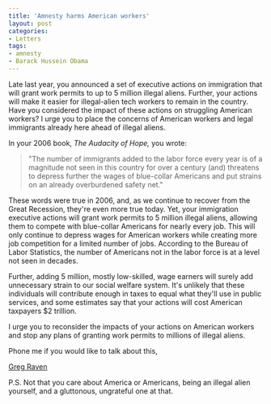 ```yaml
---
title: 'Amnesty harms American workers'
layout: post
categories:
- Letters
tags:
- amnesty
- Barack Hussein Obama
---
```


Late last year, you announced a set of executive actions on immigration that will grant work permits to up to 5 million illegal aliens. Further, your actions will make it easier for illegal-alien tech workers to remain in the country. Have you considered the impact of these actions on struggling American workers? I urge you to place the concerns of American workers and legal immigrants already here ahead of illegal aliens.

In your 2006 book, *The Audacity of Hope,* you wrote:

> "The number of immigrants added to the labor force every year is of a magnitude not seen in this country for over a century (and) threatens to depress further the wages of blue-collar Americans and put strains on an already overburdened safety net."

These words were true in 2006, and, as we continue to recover from the Great Recession, they're even more true today. Yet, your immigration executive actions will grant work permits to 5 million illegal aliens, allowing them to compete with blue-collar Americans for nearly every job. This will only continue to depress wages for American workers while creating more job competition for a limited number of jobs. According to the Bureau of Labor Statistics, the number of Americans not in the labor force is at a level not seen in decades.

Further, adding 5 million, mostly low-skilled, wage earners will surely add unnecessary strain to our social welfare system. It's unlikely that these individuals will contribute enough in taxes to equal what they'll use in public services, and some estimates say that your actions will cost American taxpayers $2 trillion.

I urge you to reconsider the impacts of your actions on American workers and stop any plans of granting work permits to millions of illegal aliens.

Phone me if you would like to talk about this,

[Greg Raven](https://www.gregraven.org/)

P.S. Not that you care about America or Americans, being an illegal alien yourself, and a gluttonous, ungrateful one at that.